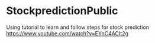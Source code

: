 # StockpredictionPublic
Using tutorial to learn and follow steps for stock prediction
https://www.youtube.com/watch?v=EYnC4ACIt2g
